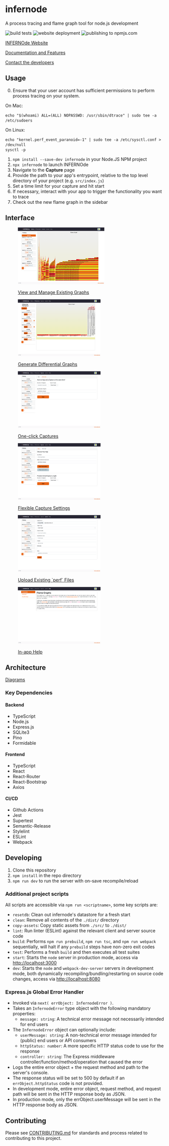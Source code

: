 # infernode

A process tracing and flame graph tool for node.js development

![build tests](https://github.com/oslabs-beta/infernode/actions/workflows/node.js.yml/badge.svg)
![website deployment](https://github.com/oslabs-beta/infernode/actions/workflows/pages.yml/badge.svg)
![publishing to npmjs.com](https://github.com/oslabs-beta/infernode/actions/workflows/publish.yml/badge.svg)

[INFERNOde Website](https://www.infernode.dev)

[Documentation and Features](https://www.infernode.dev/Documentation/doc2.html)

[Contact the developers](mailto:team@infernode.dev)

## Usage

0. Ensure that your user account has sufficient permissions to perform process tracing on your system.

On Mac:
```
echo "$(whoami) ALL=(ALL) NOPASSWD: /usr/sbin/dtrace" | sudo tee -a /etc/sudoers
```
On Linux:
```
echo "kernel.perf_event_paranoid=-1" | sudo tee -a /etc/sysctl.conf > /dev/null
sysctl -p
```
1. `npm install --save-dev infernode` in your Node.JS NPM project
1. `npx infernode` to launch INFERNOde
1. Navigate to the **Capture** page
1. Provide the path to your app's entrypoint, relative to the top level directory of your project (e.g. `src/index.js`)
1. Set a time limit for your capture and hit start
1. If necessary, interact with your app to trigger the functionality you want to trace
1. Check out the new flame graph in the sidebar

## Interface

<a href="docs/images/infernode-history-page.png"><figure><img src="docs/images/thumbs/infernode-history-page.png">
<figcaption>View and Manage Existing Graphs</figcaption></figure></a>

<a href="docs/images/infernode-diff-page.png"><figure><img src="docs/images/thumbs/infernode-diff-page.png">
<figcaption>Generate Differential Graphs</figcaption></figure></a>

<a href="docs/images/infernode-basic-capture-page.png"><figure><img src="docs/images/thumbs/infernode-basic-capture-page.png">
<figcaption>One-click Captures</figcaption></figure></a>

<a href="docs/images/infernode-advanced-capture-page.png"><figure><img src="docs/images/thumbs/infernode-advanced-capture-page.png">
<figcaption>Flexible Capture Settings</figcaption></figure></a>

<a href="docs/images/infernode-upload-page.png"><figure><img src="docs/images/thumbs/infernode-upload-page.png">
<figcaption>Upload Existing `perf` Files</figcaption></figure></a>

<a href="docs/images/infernode-help-page.png"><figure><img src="docs/images/thumbs/infernode-help-page.png">
<figcaption>In-app Help</figcaption></figure></a>

## Architecture

[Diagrams](docs/arch-diagrams.md)

### Key Dependencies

#### Backend

- TypeScript
- Node.js
- Express.js
- SQLite3
- Pino
- Formidable

#### Frontend

- TypeScript
- React
- React-Router
- React-Bootstrap
- Axios

#### CI/CD

- Github Actions
- Jest
- Supertest
- Semantic-Release
- Stylelint
- ESLint
- Webpack


## Developing

1. Clone this repository
1. `npm install` in the repo directory
1. `npm run dev` to run the server with on-save recompile/reload

### Additional project scripts

All scripts are accessible via `npm run <scriptname>`, some key scripts are:

- `resetdb`: Clean out infernode's datastore for a fresh start
- `clean`: Remove all contents of the `./dist/` directory
- `copy-assets`:  Copy static assets from `./src/` to `./dist/`
- `lint`:  Run linter (ESLint) against the relevant client and server source code
- `build`: Performs `npm run prebuild`, `npm run tsc`, and `npm run webpack` sequentially, will halt if any `prebuild` steps have non-zero exit codes
- `test`: Performs a fresh `build` and then executes all test suites
- `start`: Starts the `node` server in production mode, access via <http://localhost:3000>
- `dev`: Starts the `node` and `webpack-dev-server` servers in development mode, both dynamically recompiling/bundling/restarting on source code changes, access via <http://localhost:8080>

### Express.js Global Error Handler

- Invoked via `next( errObject: InfernodeError )`.
- Takes an `InfernodeError` type object with the following mandatory properties:
  - `message: string`: A technical error message not necessarily intended for end users
- The `InfernodeError` object can optionally include:
  - `userMessage: string`: A non-technical error message intended for (public) end users or API consumers
  - `httpStatus: number`: A more specific HTTP status code to use for the response
  - `controller: string`: The Express middleware controller/function/method/operation that caused the error
- Logs the entire error object + the request method and path to the server's console.
- The response status will be set to 500 by default if an `errObject.httpStatus` code is not provided.
- In development mode, entire error object, request method, and request path will be sent in the HTTP response body as JSON.
- In production mode, only the errObject.userMessage will be sent in the HTTP response body as JSON.

## Contributing

Please see [CONTRIBUTING.md](CONTRIBUTING.md) for standards and process related to contributing to this project.

